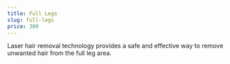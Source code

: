 ```yaml
---
title: Full Legs
slug: full-legs
price: 300
---
```


Laser hair removal technology provides a safe and effective way to remove unwanted hair from the full leg area.
